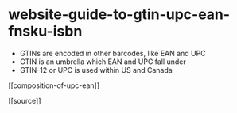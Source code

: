 # website-guide-to-gtin-upc-ean-fnsku-isbn

- GTINs are encoded in other barcodes, like EAN and UPC
- GTIN is an umbrella which EAN and UPC fall under
- GTIN-12 or UPC is used within US and Canada

[[composition-of-upc-ean]]


[[source]]
